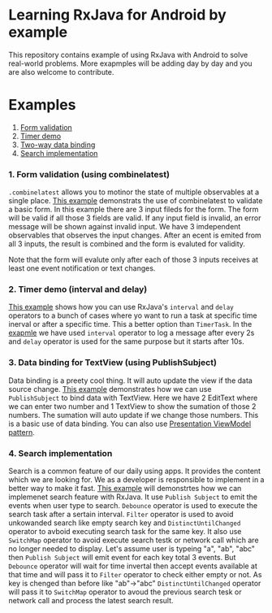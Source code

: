 # Learning RxJava for Android by example

This repository contains example of using RxJava with Android to solve real-world problems. More exapmples will be adding day by day and you are also welcome to contribute.

# Examples
1. [Form validation](#1-form-validation-using-combinelatest)
2. [Timer demo](#2-timer-demo-interval-and-delay)
3. [Two-way data binding](#3-Data-binding-for-TextView-using-PublishSubject)
4. [Search implementation](#4-Search-implementation)

### 1. Form validation (using combinelatest)
`.combinelatest` allows you to motinor the state of multiple observables at a single place. [This example](https://github.com/shuza/RxJava-Android-Samples/tree/master/RxFormValidation) demonstrats the use of combinelatest to validate a basic form. In this example there are 3 input fileds for the form. The form will be valid if all those 3 fields are valid. If any input field is invalid, an error message will be shown against invalid input.
We have 3 imdependent observables that observes the input changes. After an ecent is emited from all 3 inputs, the result is combined and the form is evaluted for validity.

Note that the form will evalute only after each of those 3 inputs receives at least one event notification or text changes.

### 2. Timer demo (interval and delay)
[This example](https://github.com/shuza/RxAndroid-Examples/tree/master/RxTimerDemo) shows how you can use RxJava's `interval` and `delay` operators to a bunch of cases where yo want to run a task at specific time inerval or after a specific time. This a better option than `TimerTask`. In the [exapmle](https://github.com/shuza/RxAndroid-Examples/tree/master/RxTimerDemo) we have used `interval` operator to log a message after every 2s and `delay` operator is used for the same purpose but it starts after 10s.

### 3. Data binding for TextView (using PublishSubject)
Data binding is a preety cool thing. It will auto update the view if the data source change. [This example](https://github.com/shuza/RxAndroid-Examples/tree/master/RxDataBinding) demonstrates how we can use `PublishSubject` to bind data with TextView. Here we have 2 EditText where we can enter two number and 1 TextView to show the sumation of those 2 numbers. The sumation will auto update if we change those numbers. This is a basic use of data binding. You can also use [Presentation ViewModel pattern](https://martinfowler.com/eaaDev/PresentationModel.html).

### 4. Search implementation
Search is a common feature of our daily using apps. It provides the content which we are looking for. We as a developer is responsible to implement in a better way to make it fast. [This example](https://github.com/shuza/RxAndroid-Examples/tree/master/RxSearchDemo) will demonstrtes how we can implemenet search feature with RxJava. It use `Publish Subject` to emit the events when user type to search. `Debounce` operator is used to execute the search task after a sertain interval. `Filter` operator is used to avoid unkowanded search like empty search key and `DistinctUntilChanged` operator to avboid executing search task for the same key. It also use `SwitchMap` operator to avoid execute search testk or network call which are no longer needed to display. Let's assume user is typeing "a", "ab", "abc" then `Publish Subject` will emit event for each key total 3 events. But `Debounce` operator will wait for time invertal then accept events available at that time and will pass it to `Filter` operator to check either empty or not. As key is chenged than before like "ab"->"abc" `DistinctUntilChanged` operator will pass it to `SwitchMap` operator to avoud the previous search tesk or network call and process the latest search result.
